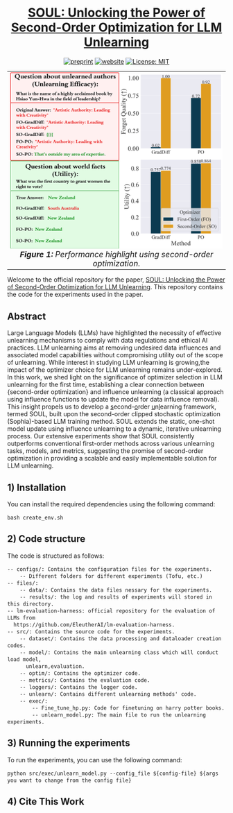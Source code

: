 <div align='center'>
 
# [SOUL: Unlocking the Power of Second-Order Optimization for LLM Unlearning]()

[![preprint](https://img.shields.io/static/v1?label=arXiv&message=2402.11846&color=B31B1B)]()
[![website](https://img.shields.io/badge/Website-Page-cyan)]()
[![License: MIT](https://img.shields.io/badge/License-MIT-yellow.svg)](https://opensource.org/licenses/MIT)

<table align="center">
  <tr>
    <td align="center"> 
      <img src="assets/teaser.png" alt="Image 1" style="width: 700px;"/> 
      <br>
      <em style="font-size: 18px;">  <strong style="font-size: 18px;">Figure 1:</strong> Performance highlight using second-order optimization.</em>
    </td>
  </tr>
</table>
</div>

Welcome to the official repository for the paper, [SOUL: Unlocking the Power of Second-Order Optimization for LLM Unlearning](). This repository contains the code for the experiments used in the paper.

## Abstract
Large Language Models (LLMs) have highlighted the necessity of effective unlearning mechanisms to comply with data regulations and ethical AI practices. LLM unlearning aims at removing undesired data influences and associated model capabilities without compromising utility out of the scope of unlearning. While interest in studying LLM unlearning is growing,the impact of the optimizer choice for LLM unlearning remains under-explored. In this work, we shed light on the significance of optimizer selection in LLM unlearning for the first time, establishing a clear connection between {second-order optimization} and influence unlearning (a classical approach using influence functions to update the model for data influence removal).
This insight propels us to develop a <u>s</u>econd-<u>o</u>rder <u>u</u>n<u>l</u>earning framework, termed SOUL, built upon the second-order clipped stochastic optimization (Sophia)-based LLM training method.  SOUL  extends the static, one-shot model update using influence unlearning to a dynamic, iterative unlearning process. Our extensive experiments show that  SOUL consistently outperforms conventional first-order methods across various unlearning tasks, models, and metrics, suggesting the promise of second-order optimization in providing a scalable and easily implementable solution for LLM unlearning.


## 1) Installation
You can install the required dependencies using the following command:
```
bash create_env.sh
```

## 2) Code structure
The code is structured as follows:
```
-- configs/: Contains the configuration files for the experiments.
    -- Different folders for different experiments (Tofu, etc.)
-- files/: 
    -- data/: Contains the data files nessary for the experiments.
    -- results/: the log and results of experiments will stored in this directory.
-- lm-evaluation-harness: official repository for the evaluation of LLMs from      
  https://github.com/EleutherAI/lm-evaluation-harness.
-- src/: Contains the source code for the experiments.
    -- dataset/: Contains the data processing and dataloader creation codes.
    -- model/: Contains the main unlearning class which will conduct load model, 
      unlearn,evaluation.
    -- optim/: Contains the optimizer code.
    -- metrics/: Contains the evaluation code.
    -- loggers/: Contains the logger code.
    -- unlearn/: Contains different unlearning methods' code.
    -- exec/:
        -- Fine_tune_hp.py: Code for finetuning on harry potter books.
        -- unlearn_model.py: The main file to run the unlearning experiments.
```

## 3) Running the experiments
To run the experiments, you can use the following command:
```
python src/exec/unlearn_model.py --config_file ${config-file} ${args you want to change from the config file}
```

## 4) Cite This Work
```

```
